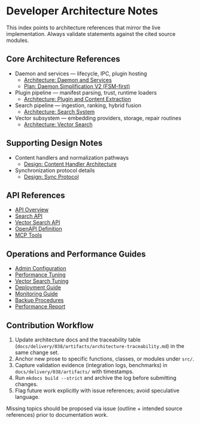 # Developer Architecture Notes

This index points to architecture references that mirror the live implementation. Always validate statements against the cited source modules.

## Core Architecture References

- Daemon and services — lifecycle, IPC, plugin hosting
  - [Architecture: Daemon and Services](../../architecture/daemon_architecture.md)
  - [Plan: Daemon Simplification V2 (FSM-first)](../../../DAEMON_SIMPLIFICATION_PLAN_V2.md)
- Plugin pipeline — manifest parsing, trust, runtime loaders
  - [Architecture: Plugin and Content Extraction](../../architecture/plugin_architecture.md)
- Search pipeline — ingestion, ranking, hybrid fusion
  - [Architecture: Search System](../../architecture/search_system.md)
- Vector subsystem — embedding providers, storage, repair routines
  - [Architecture: Vector Search](../../architecture/vector_search_architecture.md)

## Supporting Design Notes

- Content handlers and normalization pathways
  - [Design: Content Handler Architecture](../../design/content-handler-architecture.md)
- Synchronization protocol details
  - [Design: Sync Protocol](../../design/sync-protocol.md)

## API References

- [API Overview](../../api/README.md)
- [Search API](../../api/search_api.md)
- [Vector Search API](../../api/vector_search_api.md)
- [OpenAPI Definition](../../api/openapi.yaml)
- [MCP Tools](../../api/mcp_tools.md)

## Operations and Performance Guides

- [Admin Configuration](../../admin/configuration.md)
- [Performance Tuning](../../admin/performance_tuning.md)
- [Vector Search Tuning](../../admin/vector_search_tuning.md)
- [Deployment Guide](../../operations/deployment.md)
- [Monitoring Guide](../../operations/monitoring.md)
- [Backup Procedures](../../operations/backup.md)
- [Performance Report](../../benchmarks/performance_report.md)

## Contribution Workflow

1. Update architecture docs and the traceability table (`docs/delivery/038/artifacts/architecture-traceability.md`) in the same change set.
2. Anchor new prose to specific functions, classes, or modules under `src/`.
3. Capture validation evidence (integration logs, benchmarks) in `docs/delivery/038/artifacts/` with timestamps.
4. Run `mkdocs build --strict` and archive the log before submitting changes.
5. Flag future work explicitly with issue references; avoid speculative language.

Missing topics should be proposed via issue (outline + intended source references) prior to documentation work.
